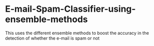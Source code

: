 # E-mail-Spam-Classifier-using-ensemble-methods
This uses the different ensemble methods to boost the accuracy in the detection of whether the e-mail is spam or not

